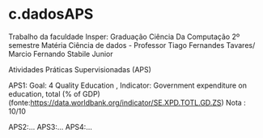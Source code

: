 # c.dadosAPS

Trabalho da faculdade Insper: Graduação Ciência Da Computação 2º semestre 
Matéria Ciência de dados - Professor Tiago Fernandes Tavares/ Marcio Fernando Stabile Junior

Atividades Práticas Supervisionadas (APS)

APS1: Goal: 4 Quality Education , Indicator: Government expenditure on education, total (% of GDP) (fonte:https://data.worldbank.org/indicator/SE.XPD.TOTL.GD.ZS)
Nota : 10/10

APS2:...
APS3:...
APS4:...
